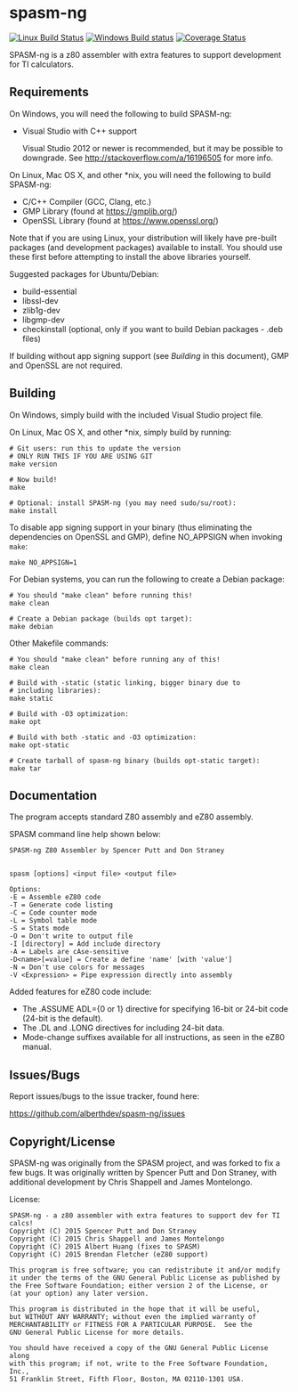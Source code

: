 spasm-ng
========
[![Linux Build Status](https://travis-ci.org/alberthdev/spasm-ng.svg?branch=master)](https://travis-ci.org/alberthdev/spasm-ng)
[![Windows Build status](https://ci.appveyor.com/api/projects/status/3bl3ys8kw844acqd/branch/master?svg=true)](https://ci.appveyor.com/project/alberthdev/spasm-ng/branch/master)
[![Coverage Status](https://coveralls.io/repos/alberthdev/spasm-ng/badge.svg?branch=master&service=github)](https://coveralls.io/github/alberthdev/spasm-ng?branch=master)

SPASM-ng is a z80 assembler with extra features to support development
for TI calculators. 

Requirements
------------
On Windows, you will need the following to build SPASM-ng:

  * Visual Studio with C++ support
    
    Visual Studio 2012 or newer is recommended, but it may be possible
    to downgrade. See http://stackoverflow.com/a/16196505 for more
    info.

On Linux, Mac OS X, and other \*nix, you will need the following to
build SPASM-ng:

  * C/C++ Compiler (GCC, Clang, etc.)
  * GMP Library (found at https://gmplib.org/)
  * OpenSSL Library (found at https://www.openssl.org/)

Note that if you are using Linux, your distribution will likely have
pre-built packages (and development packages) available to install.
You should use these first before attempting to install the above
libraries yourself.

Suggested packages for Ubuntu/Debian:

  * build-essential
  * libssl-dev
  * zlib1g-dev
  * libgmp-dev
  * checkinstall (optional, only if you want to build Debian packages -
    .deb files)

If building without app signing support (see *Building* in this document),
GMP and OpenSSL are not required.

Building
--------
On Windows, simply build with the included Visual Studio project file.

On Linux, Mac OS X, and other \*nix, simply build by running:

    # Git users: run this to update the version
    # ONLY RUN THIS IF YOU ARE USING GIT
    make version
    
    # Now build!
    make
    
    # Optional: install SPASM-ng (you may need sudo/su/root):
    make install

To disable app signing support in your binary (thus eliminating the
dependencies on OpenSSL and GMP), define NO\_APPSIGN when invoking `make`:

    make NO_APPSIGN=1

For Debian systems, you can run the following to create a Debian
package:

    # You should "make clean" before running this!
    make clean
    
    # Create a Debian package (builds opt target):
    make debian

Other Makefile commands:

    # You should "make clean" before running any of this!
    make clean
    
    # Build with -static (static linking, bigger binary due to
    # including libraries):
    make static
    
    # Build with -O3 optimization:
    make opt
    
    # Build with both -static and -O3 optimization:
    make opt-static
    
    # Create tarball of spasm-ng binary (builds opt-static target):
    make tar

Documentation
-------------
The program accepts standard Z80 assembly and eZ80 assembly.

SPASM command line help shown below:

    SPASM-ng Z80 Assembler by Spencer Putt and Don Straney
    
    
    spasm [options] <input file> <output file>
    
    Options:
    -E = Assemble eZ80 code
    -T = Generate code listing
    -C = Code counter mode
    -L = Symbol table mode
    -S = Stats mode
    -O = Don't write to output file
    -I [directory] = Add include directory
    -A = Labels are cAse-sensitive
    -D<name>[=value] = Create a define 'name' [with 'value']
    -N = Don't use colors for messages
    -V <Expression> = Pipe expression directly into assembly

Added features for eZ80 code include:
  * The .ASSUME ADL={0 or 1} directive for specifying 16-bit or 24-bit code (24-bit is the default).
  * The .DL and .LONG directives for including 24-bit data.
  * Mode-change suffixes available for all instructions, as seen in the eZ80 manual.

Issues/Bugs
-----------
Report issues/bugs to the issue tracker, found here:

https://github.com/alberthdev/spasm-ng/issues

Copyright/License
-----------------
SPASM-ng was originally from the SPASM project, and was forked to fix a
few bugs. It was originally written by Spencer Putt and Don Straney,
with additional development by Chris Shappell and James Montelongo.

License:

    SPASM-ng - a z80 assembler with extra features to support dev for TI calcs!
    Copyright (C) 2015 Spencer Putt and Don Straney
    Copyright (C) 2015 Chris Shappell and James Montelongo
    Copyright (C) 2015 Albert Huang (fixes to SPASM)
    Copyright (C) 2015 Brendan Fletcher (eZ80 support)

    This program is free software; you can redistribute it and/or modify
    it under the terms of the GNU General Public License as published by
    the Free Software Foundation; either version 2 of the License, or
    (at your option) any later version.

    This program is distributed in the hope that it will be useful,
    but WITHOUT ANY WARRANTY; without even the implied warranty of
    MERCHANTABILITY or FITNESS FOR A PARTICULAR PURPOSE.  See the
    GNU General Public License for more details.

    You should have received a copy of the GNU General Public License along
    with this program; if not, write to the Free Software Foundation, Inc.,
    51 Franklin Street, Fifth Floor, Boston, MA 02110-1301 USA.
